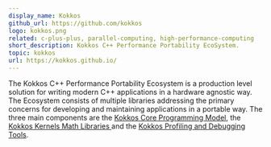```yaml
---
display_name: Kokkos
github_url: https://github.com/kokkos
logo: kokkos.png
related: c-plus-plus, parallel-computing, high-performance-computing
short_description: Kokkos C++ Performance Portability EcoSystem.
topic: kokkos
url: https://kokkos.github.io/
---
```

The Kokkos C++ Performance Portability Ecosystem is a production level solution for writing modern C++ applications in a hardware agnostic way. The Ecosystem consists of multiple libraries addressing the primary concerns for developing and maintaining applications in a portable way. The three main components are the [Kokkos Core Programming Model](https://github.com/kokkos/kokkos), the [Kokkos Kernels Math Libraries ](https://github.com/kokkos/kokkos-kernels) and the [Kokkos Profiling and Debugging Tools](https://github.com/kokkos/kokkos-tools).
